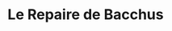 ---
title: "Le Repaire de Bacchus"
url: /saint-germain-en-laye/le-repaire-de-bacchus/
shop: boissons
---